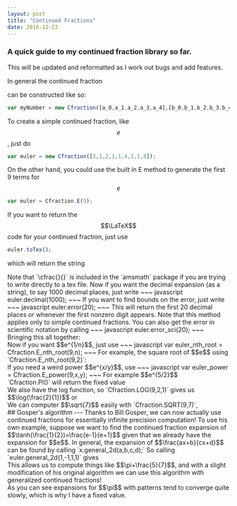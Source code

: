 ```yaml
---
layout: post
title: "Continued Fractions"
date: 2016-12-23
---
```

<!-- <script src="/js/cfraction.js"></script> -->
<script src="https://raw.githubusercontent.com/jessejenks/continued-fractions/master/cfraction.js"></script>
### A quick guide to my continued fraction library so far.
This will be updated and reformatted as I work out bugs and add features.
<div id = "euler"></div>
In general the continued fraction
<div id = "general"></div>

can be constructed like so:
~~~ javascript
var myNumber = new Cfraction([a_0,a_1,a_2,a_3,a_4],[b_0,b_1,b_2,b_3,b_4]);
~~~
To create a simple continued fraction, like $$e$$, just do
~~~ javascript
var euler = new Cfraction([2,1,2,1,1,4,1,1,8]);
~~~
On the other hand, you could use the built in E method to generate the first 9 terms for $$e$$
~~~ javascript
var euler = Cfraction.E(9);
~~~
If you want to return the $$\LaTeX$$ code for your continued fraction, just use
~~~ javascript
euler.toTex();
~~~
which will return the string
<div id = "tex_verbatim"></div>
Note that `\cfrac{}{}` is included in the `amsmath` package if you are trying to write directly to a tex file.
Now if you want the decimal expansion (as a string), to say 1000 decimal places, just write
~~~ javascript
euler.decimal(1000);
~~~
If you want to find bounds on the error, just write
~~~ javascript
euler.error(20);
~~~
This will return the first 20 decimal places or whenever the first nonzero digit appears. Note that this method applies only to simple continued fractions.
You can also get the error in scientific notation by calling
~~~ javascript
euler.error_sci(20);
~~~
Bringing this all together:
<div id = "e_function"></div>
Now if you want $$e^{1/n}$$, just use
~~~ javascript
var euler_nth_root = Cfraction.E_nth_root(9,n);
~~~
For example, the square root of $$e$$ using `Cfraction.E_nth_root(9,2)`:
<div id = "e_root_function"></div>
If you need a weird power $$e^{x/y}$$, use
~~~ javascript
var euler_power = Cfraction.E_power(9,x,y);
~~~
For example $$e^{5/2}$$
<div id = "e_power"></div>
`Cfraction.PI()` will return the fixed value
<div id = "pi"></div>
We also have the log function, so `Cfraction.LOG(9,2,1)` gives us $$\log(\frac{2}{1})$$ or
<div id = "log2"></div>
We can computer $$\sqrt{7}$$ easily with `Cfraction.SQRT(9,7)`,
<div id = "sqrt"></div>
## Gosper's algorithm
---
Thanks to Bill Gosper, we can now actually use continued fractions for essentially infinite precision computation!
To use his own example, suppose we want to find the continued fraction expansion of $$\tanh(\frac{1}{2})=\frac{e-1}{e+1}$$ given that we already have the expansion for $$e$$. In general, the expansion of $$\frac{ax+b}{cx+d}$$ can be found by calling
`x.general_2d(a,b,c,d);`
So calling
`euler.general_2d(1,-1,1,1)` gives
<div id = "gosper"></div>
This allows us to compute things like $$\pi+\frac{5}{7}$$, and with a slight modification of his original algorithm we can use this algorithm with generalized continued fractions!
<div id = "gosper_general"></div>
As you can see expansions for $$\pi$$ with patterns tend to converge quite slowly, which is why I have a fixed value.
<div id = "gamma"></div>

<script>
  var e = Cfraction.E(9);
  // new Cfraction([0,1,3,5],[4,1,4,9]);
  // new Cfraction([3,7,  15,1,292]);
  var textNum = new Cfraction(['a_0','a_1','a_2','a_3','a_4'],['b_0','b_1','b_2','b_3','b_4']);

  document.getElementById('euler').innerText = '$$' + e.toString() + '=' + e.toTex() + ' \\approx ' + e.decimal(15) + '$$';

  document.getElementById('general').innerText = '\\('+textNum.toString()+'\\) or \n$$'+textNum.toTex()+'$$';

  document.getElementById('tex_verbatim').innerText = e.toTex();

  document.getElementById('e_function').innerText = '\\('+e.toString() + ' = ' + e.toTex()+' \\rightarrow \\lvert'+e.decimal(10)+ ' - e\\rvert <' + e.error(20) + ' = \\)'+e.error_sci(20);

  var e_sqrt = Cfraction.E_nth_root(9,2);
  document.getElementById('e_root_function').innerText = '\\('+e_sqrt.toString() + ' = ' + e_sqrt.toTex()+' \\rightarrow\\lvert '+e_sqrt.decimal(10)+ ' - \\sqrt{e} \\rvert < ' + e_sqrt.error(20) + '\\)';

  var e_power = Cfraction.E_power(5,5,2);
  document.getElementById('e_power').innerText = '\\('+e_power.toString() + ' = ' + e_power.toTex()+' = '+e_power.decimal(10)+ '\\)';

  var pi = Cfraction.PI;
  document.getElementById('pi').innerText = '\\('+pi.toString() +'\\)\n which has error < '+pi.error_sci(30);

  var log2 = Cfraction.LOG(9,2,1);
  document.getElementById('log2').innerText = '\\('+log2.toString() +'\\)\n which gives \\( '+log2.toTex()+'\\approx'+log2.decimal(20)+'\\)';

  var root = Cfraction.SQRT(9,7);
  document.getElementById('sqrt').innerText = '\\('+root.toString()+'\\approx'+root.decimal(20)+'\\)';

  var gosp = e.general_2d(1,-1,1,1);
  document.getElementById('gosper').innerText = '\\(\\frac{e-1}{e+1}='+gosp.toString() +'='+gosp.toTex()+'\\approx'+gosp.decimal(20)+'\\)';

  var pi_gen = new Cfraction([0,1,3,5,7,9,11],[4,1,4,9,16,25,36]);
  var gosp_gen = pi_gen.add_rational(5,7);
  document.getElementById('gosper_general').innerText = '\\('+pi_gen.decimal(20)+' \\approx \\\\'+pi_gen.toTex()+' + \\frac{5}{7} = '+gosp_gen.toTex()+' \\approx '+gosp_gen.decimal(20)+'\\)';

  var gamma = Cfraction.GAMMA;
  document.getElementById('gamma').innerText = '\\(\\gamma \\approx '+gamma.decimal(50)+'\\)';

  var x1 = new Cfraction([1,3,5,7,9,11,13]);
  var y1 = new Cfraction([2,2,4,2,4,2,4]);
  console.log(x1.general_4d(2,1,0,0,1,0,1,0,y1).toString());;
</script>
<!-- {::nomarkdown} -->
<!-- <iframe src="https://docs.google.com/presentation/d/1-TmhFQGjL59omLF0K89yh0RkPcxI2JkNjmjev9p5hoU/embed?start=false&loop=false&delayms=3000" frameborder="0" width="960" height="569" allowfullscreen="true" mozallowfullscreen="true" webkitallowfullscreen="true"></iframe> -->
<!-- {:/nomarkdown} -->
